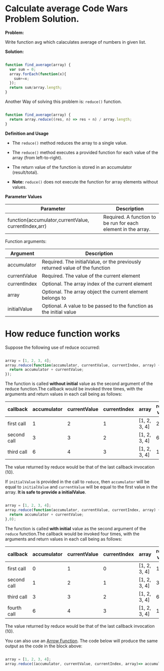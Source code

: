 # Calculate average Code Wars Problem Solution.


**Problem:**

Write function avg which calaculates average of numbers in given list.

**Solution:**

```javascript

function find_average(array) {
  var sum = 0;
  array.forEach(function(x){
    sum+=x;
  });
  return sum/array.length;
}

```

Another Way of solving this problem is: `reduce()` function.

```javascript

function find_average(array) {
  return array.reduce((res, n) => res + n) / array.length;
}

```

**Definition and Usage**

- The `reduce()` method reduces the array to a single value.

- The `reduce()` method executes a provided function for each value of the array (from left-to-right).

- The return value of the function is stored in an accumulator (result/total).

- **Note:** `reduce()` does not execute the function for array elements without values.

**Parameter Values**

Parameter	|	Description
----------------|---------------------
function(accumulator,currentValue, currentIndex,arr)	|	Required. A function to be run for each element in the array.

Function arguments:

Argument	|	Description
----------------|------------------------
accumulator		|	Required. The initialValue, or the previously returned value of the function
currentValue	|	Required. The value of the current element
currentIndex	|	Optional. The array index of the current element
array	|	Optional. The array object the current element belongs to
initialValue	|	Optional. A value to be passed to the function as the initial value


# How reduce function works

Suppose the following use of reduce occurred:

```javascript

array = [1, 2, 3, 4];
array.reduce(function(accumulator, currentValue, currentIndex, array) {
  return accumulator + currentValue;
});

```
The function is called **without initial** value as the second argument of the reduce function.The callback would be invoked three times, with the arguments and return values in each call being as follows:

callback	|	accumulator	|	currentValue	|	currentIndex	|	array	|	return value
----------------|-----------------------|-----------------------|-----------------------|---------------|-------------------	
first call	|		1	|	2		|	1		|	[1, 2, 3, 4]	|	2
second call	|		3	|	3		|	2		|	[1, 2, 3, 4]	|	6
third call	|		6	|	4		|	3		|	[1, 2, 3, 4]	|	10

The value returned by reduce would be that of the last callback invocation (10).



If `initialValue` is provided in the call to `reduce`, then `accumulator` will be equal to `initialValue` and `currentValue` will be equal to the first value in the array. **It is safe to provide a initialValue**.

```javascript

array = [1, 2, 3, 4];
array.reduce(function(accumulator, currentValue, currentIndex, array) {
  return accumulator + currentValue;
},0);

```
The function is called **with initial** value as the second argument of the `reduce` function.The callback would be invoked four times, with the arguments and return values in each call being as follows:

callback	|	accumulator	|	currentValue	|	currentIndex	|	array	|	return value
----------------|-----------------------|-----------------------|-----------------------|---------------|-------------------	
first call	|		0	|	1		|	0		|	[1, 2, 3, 4]	|	1
second call	|		1	|	2		|	1		|	[1, 2, 3, 4]	|	3
third call	|		3	|	3		|	2		|	[1, 2, 3, 4]	|	6
fourth call	|		6	|	4		|	3		|	[1, 2, 3, 4]	|	10

The value returned by reduce would be that of the last callback invocation (10).

You can also use an [Arrow Function]. The code below will produce the same output as the code in the block above:

```javascript

array = [1, 2, 3, 4];
array.reduce((accumulator, currentValue, currentIndex, array)=> accumulator + currentValue ,0);

```

[Arrow Function]: <https://developer.mozilla.org/en/docs/Web/JavaScript/Reference/Functions/Arrow_functions>
